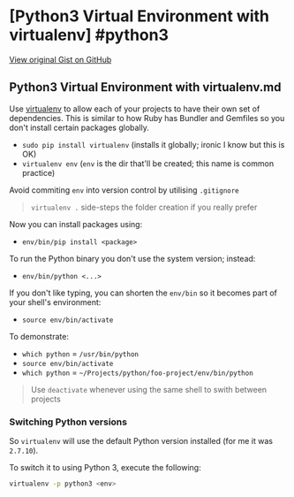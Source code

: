 # [Python3 Virtual Environment with virtualenv] #python3

[View original Gist on GitHub](https://gist.github.com/Integralist/592042384d547d0621613f719205b7a2)

## Python3 Virtual Environment with virtualenv.md

Use [virtualenv](https://virtualenv.pypa.io/en/latest/) to allow each of your projects to have their own set of dependencies. This is similar to how Ruby has Bundler and Gemfiles so you don't install certain packages globally.

- `sudo pip install virtualenv` (installs it globally; ironic I know but this is OK)
- `virtualenv env` (`env` is the dir that'll be created; this name is common practice)

Avoid commiting `env` into version control by utilising `.gitignore`

> `virtualenv .` side-steps the folder creation if you really prefer

Now you can install packages using:

- `env/bin/pip install <package>`

To run the Python binary you don't use the system version; instead:

- `env/bin/python <...>`

If you don't like typing, you can shorten the `env/bin` so it becomes part of your shell's environment:

- `source env/bin/activate`

To demonstrate:

- `which python` = `/usr/bin/python`
- `source env/bin/activate`
- `which python` = `~/Projects/python/foo-project/env/bin/python`

> Use `deactivate` whenever using the same shell to swith between projects

### Switching Python versions

So `virtualenv` will use the default Python version installed (for me it was `2.7.10`).

To switch it to using Python 3, execute the following:

```bash
virtualenv -p python3 <env>
```

